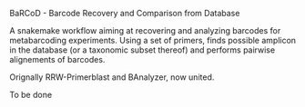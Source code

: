 BaRCoD - Barcode Recovery and Comparison from Database

A snakemake workflow aiming at recovering and analyzing barcodes for metabarcoding experiments.
Using a set of primers, finds possible amplicon in the database (or a taxonomic subset thereof) and performs pairwise alignements of barcodes.

Orignally RRW-Primerblast and BAnalyzer, now united.

To be done
